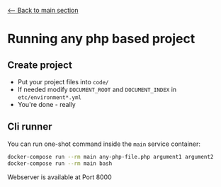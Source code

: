 [<-- Back to main section](DOCKER-STARTUP.md)

# Running any php based project

## Create project

- Put your project files into `code/`
- If needed modify `DOCUMENT_ROOT` and `DOCUMENT_INDEX` in `etc/environment*.yml`
- You're done - really

## Cli runner

You can run one-shot command inside the `main` service container:

```bash
docker-compose run --rm main any-php-file.php argument1 argument2
docker-compose run --rm main bash
```

Webserver is available at Port 8000
